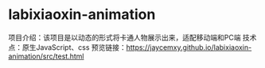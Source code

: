 # labixiaoxin-animation
项目介绍：该项目是以动态的形式将卡通人物展示出来，适配移动端和PC端
技术点：原生JavaScript、css
预览链接：https://jaycemxy.github.io/labixiaoxin-animation/src/test.html
